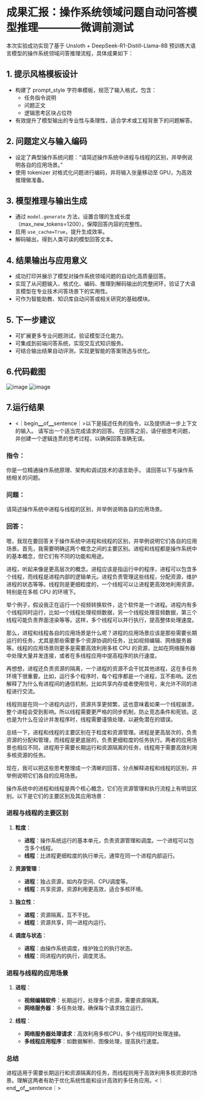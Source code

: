 # 成果汇报：操作系统领域问题自动问答模型推理————微调前测试

本次实验成功实现了基于 Unsloth + DeepSeek-R1-Distill-Llama-8B 预训练大语言模型的操作系统领域问答推理流程，具体成果如下：

## 1. 提示风格模板设计
- 构建了 prompt_style 字符串模板，规范了输入格式，包含：
  - 任务指令说明
  - 问题正文
  - 逻辑思考区块占位符
- 有效提升了模型输出的专业性与条理性，适合学术或工程背景下的问题解答。

## 2. 问题定义与输入编码
- 设定了典型操作系统问题：“请简述操作系统中进程与线程的区别，并举例说明各自的应用场景。”
- 使用 tokenizer 对格式化问题进行编码，并将输入张量移动至 GPU，为高效推理做准备。

## 3. 模型推理与输出生成
- 通过 `model.generate` 方法，设置合理的生成长度（max_new_tokens=1200），保障回答内容的完整性。
- 启用 `use_cache=True`，提升生成效率。
- 解码输出，得到人类可读的模型回答文本。

## 4. 结果输出与应用意义
- 成功打印并展示了模型对操作系统领域问题的自动化高质量回答。
- 实现了从问题输入、格式化、编码、推理到解码输出的完整闭环，验证了大语言模型在专业技术问答场景下的实用性。
- 可作为智能助教、知识库自动问答或相关研究的基础模块。

## 5. 下一步建议
- 可扩展更多专业问题测试，验证模型泛化能力。
- 可集成到前端问答系统，实现交互式知识服务。
- 可结合输出结果自动评测，实现更智能的答案筛选与优化。

## 6.代码截图
![image](https://github.com/user-attachments/assets/3f928422-082c-45ff-be3d-5ae73e638a60)
![image](https://github.com/user-attachments/assets/9ed5f58c-7d79-48ff-87aa-a5cbfb251cf0)
## 7.运行结果
- <｜begin▁of▁sentence｜>以下是描述任务的指令，以及提供进一步上下文的输入。
请写出一个适当完成请求的回答。
在回答之前，请仔细思考问题，并创建一个逻辑连贯的思考过程，以确保回答准确无误。

### 指令：
你是一位精通操作系统原理、架构和调试技术的语言助手。
请回答以下与操作系统相关的问题。

### 问题：
请简述操作系统中进程与线程的区别，并举例说明各自的应用场景。
### 回答：
<think>
嗯，我现在要回答关于操作系统中进程和线程的区别，并举例说明它们各自的应用场景。首先，我需要明确这两个概念之间的主要区别。进程和线程都是操作系统中的基本概念，但它们有不同的功能和用途。

进程，听起来像是更高层次的概念。进程应该是指运行中的程序，进程可以包含多个线程，而线程是进程内部的逻辑单元。进程负责管理这些线程，分配资源，维护进程的状态等等。线程则是更细粒度的，一个线程可以让进程更高效地利用资源，特别是在多核 CPU 的环境下。

举个例子，假设我正在运行一个视频转换软件，这个软件是一个进程。进程内有多个线程同时运行，比如一个线程处理视频数据，另一个线程处理音频数据，第三个线程可能负责界面渲染等等。这样，多个线程可以并行执行，提高整体处理速度。

那么，进程和线程各自的应用场景是什么呢？进程的应用场景应该是那些需要长期运行的任务，尤其是那些需要多个资源协调的任务，比如视频编辑、网络服务器等。线程的应用场景则更多是需要高效利用多核 CPU 的资源，比如在网络服务器中处理大量并发连接，或者在多线程应用中提高程序的执行速度。

再想想，进程还负责资源的隔离，一个进程的资源不会干扰其他进程，这在多任务环境下很重要。比如，运行多个程序时，每个程序都是一个进程，互不影响。这也解释了为什么有进程间的通信机制，比如共享内存或者使用信号，来允许不同的进程进行交流。

线程则是在同一个进程内运行，资源共享更频繁，这也意味着如果一个线程崩溃，整个进程会受到影响。所以线程需要更严格的同步机制，防止竞态条件和死锁。这也是为什么在设计并发程序时，线程需要谨慎处理，以避免潜在的错误。

总结一下，进程和线程的主要区别在于粒度和资源管理。进程是更高层次的，负责资源的分配和管理，而线程是更底层的，负责更细粒度的任务执行。两者的应用场景也相应不同，进程用于需要长期运行和资源隔离的任务，线程用于需要高效利用多核资源的任务。

现在，我可以把这些思考整理成一个清晰的回答，分点解释进程和线程的区别，并举例说明它们各自的应用场景。
</think>

操作系统中的进程和线程是两个核心概念，它们在资源管理和执行流程上有明显区别。以下是它们的主要区别及其应用场景：

### 进程与线程的主要区别

1. **粒度**：
   - **进程**：操作系统运行的基本单元，负责资源管理和调度。一个进程可以包含多个线程。
   - **线程**：比进程更细粒度的执行单元，通常在同一个进程内部运行。

2. **资源管理**：
   - **进程**：独占资源，如内存空间、CPU调度等。
   - **线程**：共享资源，资源利用更高效，适合多核环境。

3. **独立性**：
   - **进程**：资源隔离，互不干扰。
   - **线程**：资源共享，同一进程内运行。

4. **调度与状态**：
   - **进程**：由操作系统调度，维护独立的执行状态。
   - **线程**：同进程内的执行，调度灵活。

### 进程与线程的应用场景

1. **进程**：
   - **视频编辑软件**：长期运行，处理多个资源，需要资源隔离。
   - **网络服务器**：多任务处理，确保每个请求独立运行。

2. **线程**：
   - **网络服务器处理请求**：高效利用多核CPU，多个线程同时处理连接。
   - **多线程应用程序**：如数据解析、图像处理，提高执行速度。

### 总结
进程适用于需要长期运行和资源隔离的任务，而线程则用于高效利用多核资源的场景。理解这两者有助于优化系统性能和设计高效的多任务应用。<｜end▁of▁sentence｜>
